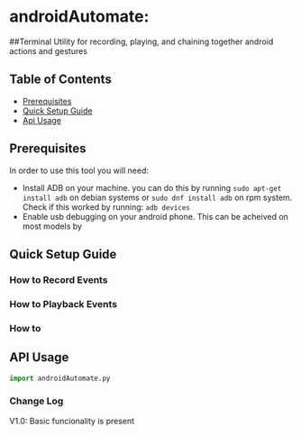 # androidAutomate:
##Terminal Utility for recording, playing, and chaining together android actions and gestures

## Table of Contents
- [Prerequisites](#prerequisites)
- [Quick Setup Guide](#quick-setup-guide)
- [Api Usage](#api-usage)


## Prerequisites
In order to use this tool you will need:

- Install ADB on your machine. you can do this by running `sudo apt-get install adb` on debian systems or `sudo dnf install adb` on rpm system. Check if this worked by running: `adb devices`
- Enable usb debugging on your android phone. This can be acheived on most models by


## Quick Setup Guide

### How to Record Events

### How to Playback Events

### How to

## API Usage




```python
import androidAutomate.py
```



### Change Log
V1.0:
	Basic funcionality is present









<!-- openApp = "adb shell monkey -p com.whatsapp -v 1"



record = "adb shell getevent -t /dev/input/event1 > recorded_touch_events.txt"

setup = "adb push mysendevent /data/local/tmp/"
sendToPhone = "adb push recorded_touch_events.txt /sdcard/"
playback = "adb shell /data/local/tmp/mysendevent /dev/input/event1 /sdcard/recorded_touch_events.txt"



adb -s emulator-5554 shell input swipe 1040 1422 125 1422
adb  shell pm list packages
adb shell getevent -l
adb -s 0283548d344b7a24 shell sendevent




adb shell getevent -t /dev/input/event1 > recorded_touch_events
adb push mysendevent /data/local/tmp/
adb push recorded_touch_events /sdcard/
adb shell /data/local/tmp/mysendevent /dev/input/event1 /sdcard/recorded_touch_events
 -->